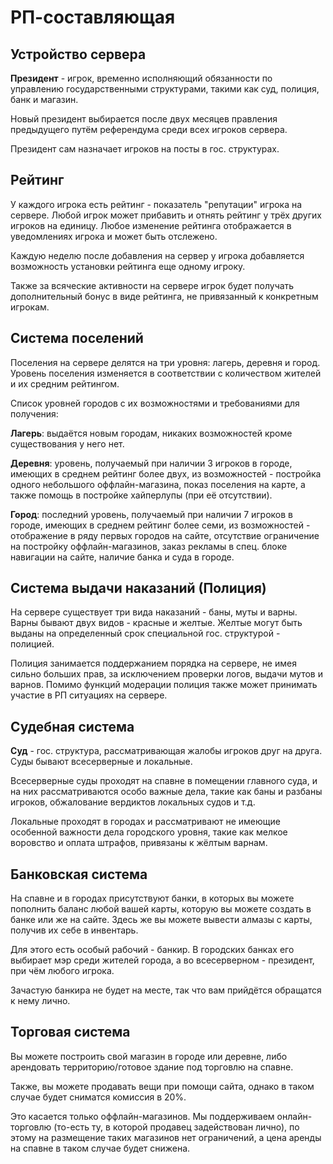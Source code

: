 # РП-составляющая

## Устройство сервера

**Президент** - игрок, временно исполняющий обязанности по управлению государственными структурами, такими как суд, полиция, банк и магазин. 

Новый президент выбирается после двух месяцев правления предыдущего путём референдума среди всех игроков сервера. 

Президент сам назначает игроков на посты в гос. структурах.

## Рейтинг

У каждого игрока есть рейтинг - показатель "репутации" игрока на сервере. Любой игрок может прибавить и отнять рейтинг у трёх других игроков на единицу. Любое изменение рейтинга отображается в уведомлениях игрока и может быть отслежено. 

Каждую неделю после добавления на сервер у игрока добавляется возможность установки рейтинга еще одному игроку. 

Также за всяческие активности на сервере игрок будет получать дополнительный бонус в виде рейтинга, не привязанный к конкретным игрокам.

## Система поселений

Поселения на сервере делятся на три уровня: лагерь, деревня и город. Уровень поселения изменяется в соответствии с количеством жителей и их средним рейтингом. 

Список уровней городов с их возможностями и требованиями для получения:

**Лагерь**: выдаётся новым городам, никаких возможностей кроме существования у него нет.

**Деревня**: уровень, получаемый при наличии 3 игроков в городе, имеющих в среднем рейтинг более двух, из возможностей - постройка одного небольшого оффлайн-магазина, показ поселения на карте, а также помощь в постройке хайперлупы (при её отсутствии). 

**Город**: последний уровень, получаемый при наличии 7 игроков в городе, имеющих в среднем рейтинг более семи, из возможностей - отображение в ряду первых городов на сайте, отсутствие ограничение на постройку оффлайн-магазинов, заказ рекламы в спец. блоке навигации на сайте, наличие банка и суда в городе.

## Система выдачи наказаний (Полиция)

На сервере существует три вида наказаний - баны, муты и варны. Варны бывают двух видов - красные и желтые. Желтые могут быть выданы на определенный срок специальной гос. структурой - полицией.

Полиция занимается поддержанием порядка на сервере, не имея сильно больших прав, за исключением проверки логов, выдачи мутов и варнов. Помимо функций модерации полиция также может принимать участие в РП ситуациях на сервере. 

## Судебная система

**Суд** - гос. структура, рассматривающая жалобы игроков друг на друга. Суды бывают всесерверные и локальные.

Всесерверные суды проходят на спавне в помещении главного суда, и на них рассматриваются особо важные дела, такие как баны и разбаны игроков, обжалование вердиктов локальных судов и т.д. 

Локальные проходят в городах и рассматривают не имеющие особенной важности дела городского уровня, такие как мелкое воровство и оплата штрафов, привязаны к жёлтым варнам.

## Банковская система

На спавне и в городах присутствуют банки, в которых вы можете пополнить баланс любой вашей карты, которую вы можете создать в банке  или же на сайте. Здесь же вы можете вывести алмазы с карты, получив их себе в инвентарь. 

Для этого есть особый рабочий - банкир. В городских банках его выбирает мэр среди жителей города, а во всесерверном - президент, при чём любого игрока.

Зачастую банкира не будет на месте, так что вам прийдётся обращатся к нему лично.

## Торговая система

Вы можете построить свой магазин в городе или деревне, либо арендовать территорию/готовое здание под торговлю на спавне. 

Также, вы можете продавать вещи при помощи сайта, однако в таком случае будет сниматся комиссия в 20%.

Это касается только оффлайн-магазинов. Мы поддерживаем онлайн-торговлю (то-есть ту, в которой продавец задействован лично), по этому на размещение таких магазинов нет ограничений, а цена аренды на спавне в таком случае будет снижена.




